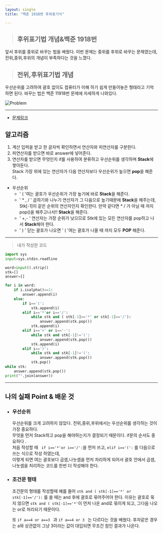 ```yaml
---
layout: single
title: "백준 1918번 후위표기식"

---
```

>## 후위표기법 개념&백준 1918번

앞서 후위를 중위로 바꾸는 법을 배웠다. 이번 문제는 중위를 후위로 바꾸는 문제였는데, 전위,중위,후위의 개념이 부족하다는 것을 느꼈다. 

>## 전위,후위표기법 개념
우선순위를 고려하여 괄호 없이도 컴퓨터가 이해 하기 쉽게 만들어놓은 형태라고 기억 하면 된다. 바꾸는 법은 백준 11918번 문제에 자세하게 나와있다. 


![Problem](https://github.com/BlackHan26/BlackHan26.github.io/blob/master/1.png)
___

* [문제링크](https://www.acmicpc.net/problem/1918)


## 알고리즘

1. 계산 입력을 받고 한 글자씩 확인하면서 연산자와 피연산자를 구분한다.
2. 피연산자를 받으면 바로 answer에 넣어준다.
3. 연산자를 받으면 무엇인지 if를 사용하여 분류하고 우선순위를 생각하며 **Stack**에 쌓아둔다.   
   Stack 가장 위에 있는 연산자가 다음 연산자보다 우선순위가 높으면 **pop**을 해준다.
* 우선순위
   *  ' ( '여는 괄호가 우선순위가 가장 높기에 바로 **Stack**을 해준다.
   *  ' * , / ' 곱하기와 나누기 연산자가 그 다음으로 높기때문에 **Stack**을 해주는데, Stk[-1]이 같은 순위의 연산자인지 확인한다. 만약 같다면 * / 가 아닐 때 까지 pop()을 해주고나서!! **Stack**을 해준다. 
   *  ' +,- ' 연산자는 가장 순위가 낮으므로 Stk에 있는 모든 연산자를 pop하고 나서 **Stack**해야 한다. 
   *  ' ) ' 닫는 괄호가 나오면 ' ( '여는 괄호가 나올 때 까지 모두 **POP** 해준다. 
___

> 내가 작성한 코드

``` py
import sys
input=sys.stdin.readline

word=input().strip()
stk=[]
answer=[]

for i in word:
    if i.isalpha()==1:
        answer.append(i)
    else:
        if i=='(':
            stk.append(i)
        elif i=='*'or i=='/':
            while stk and ( stk[-1]=='*' or stk[-1]=='/'):
                answer.append(stk.pop())
            stk.append(i)         
        elif i=='+' or i=='-':
            while stk and stk[-1]!='(':
                answer.append(stk.pop())
            stk.append(i)
        elif i==')':
            while stk and stk[-1]!='(':
                answer.append(stk.pop())
            stk.pop()
while stk:
    answer.append(stk.pop())
print("".join(answer))
```

___

## 나의 실패 Point & 배운 것 

* ### 우선순위
   우선순위를 크게 고려하지 않았다. 전위,중위,후위에서는 우선순위를 생각하는 것이 가장 중요하다.   
   무엇을 먼저 Stack하고 pop을 해야하는지가 결정되기 때문이다. 
   if문의 순서도 중요하다 .   
   처음 작성할 때 ` if i=='*'or i=='/':`을 먼저 쓰고, `elif i=='(':` 를  다음으로 쓰는 식으로 작성 하였는데,   
   이렇게 되면 여는 괄호보다 곱셈,나눗셈을 먼저 차리하게 되어서 괄호 안에서 곱셈,나눗셈을 처리하는 코드를 한번 더 작성해야 한다. 

* ### 조건문 형태
   조건문의 형태를 작성할때 예를 들어 `stk and ( stk[-1]=='*' or stk[-1]=='/'):` 를 쓸 때는 and 후에 괄호로 묶어주어야 한다. 이유는 괄호로 묶지 않으면 `stk and ( stk[-1]=='*'`이 먼저 나온 and로 묶이게 되고, 그다음 나오는 or로 처리되기 때문이다.
   
   또 `if a==4 or a==3 ` 과 `if a==4 or 3 ` 는 다르다는 것을 배웠다.
   후자같은 경우는 a와 상관없이 그냥 3이라는 값이 대입되면 무조건 참인 결과가 나온다.
